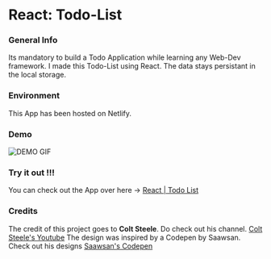 # React: Todo-List

### General Info

Its mandatory to build a Todo Application while learning any Web-Dev framework. I made this Todo-List using React. The data stays persistant in the local storage.

### Environment

This App has been hosted on Netlify.

### Demo

![DEMO GIF](https://github.com/prithviBytes/react-todolist-app/blob/main/TodoList%20(2).gif?raw=true)

### Try it out !!!

You can check out the App over here -> <a href="https://doittodayy.netlify.app/">React | Todo List</a>

### Credits

The credit of this project goes to **Colt Steele**. Do check out his channel. <a href="https://www.youtube.com/channel/UCrqAGUPPMOdo0jfQ6grikZw">Colt Steele's Youtube</a>
The design was inspired by a Codepen by Saawsan. Check out his designs <a href="https://codepen.io/saawsan">Saawsan's Codepen</a>


